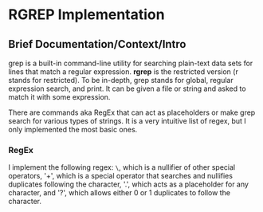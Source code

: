 # RGREP Implementation

## Brief Documentation/Context/Intro
grep is a built-in command-line utility for searching plain-text data sets for lines that match a regular expression. **rgrep** is the restricted version (r stands for restricted). To be in-depth, grep stands for global, regular expression search, and print. It can be given a file or string and asked to match it with some expression. 

There are commands aka RegEx that can act as placeholders or make grep search for various types of strings. It is a very intuitive list of regex, but I only implemented the most basic ones. 

### RegEx

I implement the following regex: `\`, which is a nullifier of other special operators, '+', which is a special operator that searches and nullifies duplicates following the character, '.', which acts as a placeholder for any character, and '?', which allows either 0 or 1 duplicates to follow the character.
